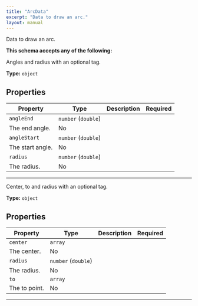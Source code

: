 ```yaml
---
title: "ArcData"
excerpt: "Data to draw an arc."
layout: manual
---
```


Data to draw an arc.



**This schema accepts any of the following:**

Angles and radius with an optional tag.


**Type:** `object`




## Properties

| Property | Type | Description | Required |
|----------|------|-------------|----------|
| `angleEnd` | `number` (`double`)
 | The end angle. | No |
| `angleStart` | `number` (`double`)
 | The start angle. | No |
| `radius` | `number` (`double`)
 | The radius. | No |


----
Center, to and radius with an optional tag.


**Type:** `object`




## Properties

| Property | Type | Description | Required |
|----------|------|-------------|----------|
| `center` | `array`
 | The center. | No |
| `radius` | `number` (`double`)
 | The radius. | No |
| `to` | `array`
 | The to point. | No |


----





